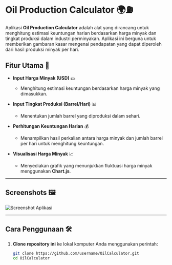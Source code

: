 
# **Oil Production Calculator** 🌍⛽

Aplikasi **Oil Production Calculator** adalah alat yang dirancang untuk menghitung estimasi keuntungan harian berdasarkan harga minyak dan tingkat produksi dalam industri perminyakan. Aplikasi ini berguna untuk memberikan gambaran kasar mengenai pendapatan yang dapat diperoleh dari hasil produksi minyak per hari.

## **Fitur Utama** 🚀

- **Input Harga Minyak (USD)** 💵
  - Menghitung estimasi keuntungan berdasarkan harga minyak yang dimasukkan.
  
- **Input Tingkat Produksi (Barrel/Hari)** 📊
  - Menentukan jumlah barrel yang diproduksi dalam sehari.
  
- **Perhitungan Keuntungan Harian** 💰
  - Menampilkan hasil perkalian antara harga minyak dan jumlah barrel per hari untuk menghitung keuntungan.

- **Visualisasi Harga Minyak** 📈
  - Menyediakan grafik yang menunjukkan fluktuasi harga minyak menggunakan **Chart.js**.

---

## **Screenshots** 🖼️

![Screenshot Aplikasi](https://via.placeholder.com/800x400.png?text=Oil+Production+Calculator)

---

## **Cara Penggunaan** 🛠️

1. **Clone repository ini** ke lokal komputer Anda menggunakan perintah:

   ```bash
   git clone https://github.com/username/OilCalculator.git
   cd OilCalculator

